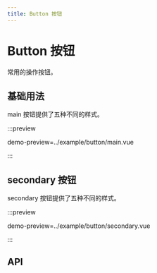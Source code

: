 ```yaml
---
title: Button 按钮
---
```


# Button 按钮

常用的操作按钮。

## 基础用法

main 按钮提供了五种不同的样式。

:::preview

demo-preview=../example/button/main.vue

:::

## secondary 按钮

secondary 按钮提供了五种不同的样式。

:::preview

demo-preview=../example/button/secondary.vue

:::

## API

<API src="../data/button.json" lang="zh"></API>

